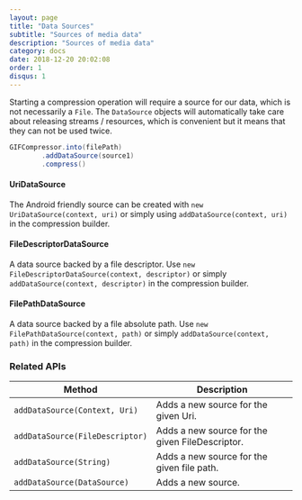 ```yaml
---
layout: page
title: "Data Sources"
subtitle: "Sources of media data"
description: "Sources of media data"
category: docs
date: 2018-12-20 20:02:08
order: 1
disqus: 1
---
```


Starting a compression operation will require a source for our data, which is not necessarily
a `File`. The `DataSource` objects will automatically take care about releasing streams / resources,
which is convenient but it means that they can not be used twice.

```java
GIFCompressor.into(filePath)
        .addDataSource(source1)
        .compress()
```

#### UriDataSource

The Android friendly source can be created with `new UriDataSource(context, uri)` or simply
using `addDataSource(context, uri)` in the compression builder.

#### FileDescriptorDataSource

A data source backed by a file descriptor. Use `new FileDescriptorDataSource(context, descriptor)` or
simply `addDataSource(context, descriptor)` in the compression builder.

#### FilePathDataSource

A data source backed by a file absolute path. Use `new FilePathDataSource(context, path)` or
simply `addDataSource(context, path)` in the compression builder.
 
### Related APIs

|Method|Description|
|------|-----------|
|`addDataSource(Context, Uri)`|Adds a new source for the given Uri.|
|`addDataSource(FileDescriptor)`|Adds a new source for the given FileDescriptor.|
|`addDataSource(String)`|Adds a new source for the given file path.|
|`addDataSource(DataSource)`|Adds a new source.|

